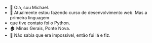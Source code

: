 - 👋 Olá, sou Michael. 
- 🌱 Atualmente estou fazendo curso de desenvolvimento web. Mas a primeira linguagem
- que tive contato foi o Python.
- 🏠 Minas Gerais, Ponte Nova.
- 💭 Não sabia que era impossivel, então fui lá e fiz.

